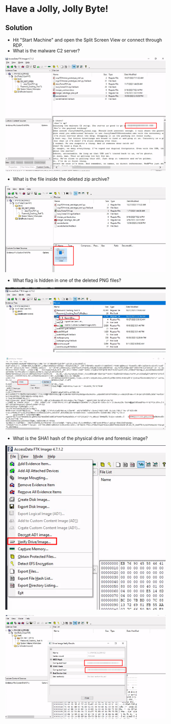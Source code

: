 # Have a Jolly, Jolly Byte!

## Solution
- Hit "Start Machine" and open the Split Screen View or connect through RDP.
- What is the malware C2 server?

![Alt text](image.png)

- What is the file inside the deleted zip archive?

![Alt text](image-1.png)

- What flag is hidden in one of the deleted PNG files?

![Alt text](image-2.png)

![Alt text](image-3.png)

- What is the SHA1 hash of the physical drive and forensic image?

![Alt text](image-4.png)

![Alt text](image-5.png)
